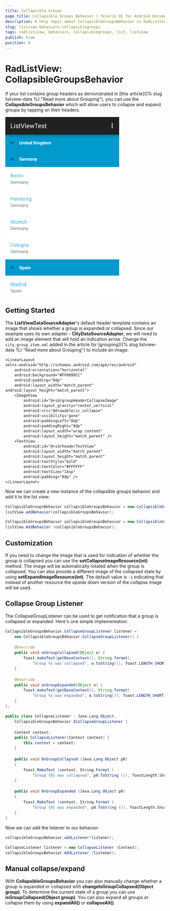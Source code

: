 ```yaml
---
title: Collapsible Groups
page_title: Collapsible Groups Behavior | Telerik UI for Android Documentation
description: A help topic about CollapsibleGroupsBehavior in RadListView for Android.
slug: listview-behaviors-collapsiblegroups
tags: radlistview, behaviors, collapsiblegroups, list, listview
publish: true
position: 8
---
```


# RadListView: CollapsibleGroupsBehavior

If your list contains group headers as demonstrated in [this article]({% slug listview-data %} "Read more about Grouping"), you can use the **CollapsibleGroupsBehavior** which will allow users to collapse and expand
groups by tapping on their headers.

![TelerikUI-ListView-StickyHeaders](images/listview-behaviors-collapsiblegroups-1.png "This is the collapsible groups behavior.")

## Getting Started

The **ListViewDataSourceAdapter**'s default header template contains an image that shows whether a group is expanded or collapsed. Since our example uses its own adapter - **CityDataSourceAdapter**, we will need to
add an image element that will hold an indication arrow. Change the `city_group_item.xml` added in the article for [grouping]({% slug listview-data %} "Read more about Grouping") to include an image:

	<LinearLayout xmlns:android="http://schemas.android.com/apk/res/android"
		android:orientation="horizontal"
		android:background="#FF0099CC"
		android:padding="8dp"
		android:layout_width="match_parent" android:layout_height="match_parent">
		<ImageView
			android:id="@+id/groupHeaderCollapseImage"
			android:layout_gravity="center_vertical"
			android:src="@drawable/ic_collapse"
			android:visibility="gone"
			android:paddingLeft="8dp"
			android:paddingRight="8dp"
			android:layout_width="wrap_content"
			android:layout_height="match_parent" />
		<TextView
			android:id="@+id/headerTextView"
			android:layout_width="match_parent"
			android:layout_height="match_parent"
			android:textStyle="bold"
			android:textColor="#FFFFFF"
			android:textSize="14sp"
			android:padding="8dp" />
	</LinearLayout>

Now we can create a new instance of the collapsible groups behavior and add it to the list view:

```Java
CollapsibleGroupsBehavior collapsibleGroupsBehavior = new CollapsibleGroupsBehavior();
listView.addBehavior(collapsibleGroupsBehavior);
```
```C#
CollapsibleGroupsBehavior collapsibleGroupsBehavior = new CollapsibleGroupsBehavior ();
listView.AddBehavior (collapsibleGroupsBehavior);
```

## Customization

If you need to change the image that is used for indication of whether the group is collapsed you can use the **setCollapseImageResource(int)** method. The image will be automatically rotated when the group is collapsed. You can also
provide a different image of the collapsed state by using **setExpandImageResource(int)**. The default value is `-1` indicating that instead of another resource the upside down version of the collapse image will be used.

## Collapse Group Listener

The CollapseGroupListener can be used to get notification that a group is collapsed or expanded. Here's one simple implementation:

```Java
CollapsibleGroupsBehavior.CollapseGroupListener listener =
	new CollapsibleGroupsBehavior.CollapseGroupListener() {

	@Override
	public void onGroupCollapsed(Object o) {
		Toast.makeText(getBaseContext(), String.format(
			"Group %s was collapsed", o.toString()), Toast.LENGTH_SHORT).show();
	}

	@Override
	public void onGroupExpanded(Object o) {
		Toast.makeText(getBaseContext(), String.format(
			"Group %s was expanded", o.toString()), Toast.LENGTH_SHORT).show();
	}
};
```
```C#
public class CollapseListener : Java.Lang.Object,
	CollapsibleGroupsBehavior.ICollapseGroupListener {

	Context context;
	public CollapseListener(Context context) {
		this.context = context;
	}

	public void OnGroupCollapsed (Java.Lang.Object p0)
	{
		Toast.MakeText (context, String.Format (
			"Group {0} was collapsed", p0.ToString ()), ToastLength.Short).Show ();
	}

	public void OnGroupExpanded (Java.Lang.Object p0)
	{
		Toast.MakeText (context, String.Format (
			"Group {0} was expanded", p0.ToString ()), ToastLength.Short).Show ();
	}
}
```

Now we can add the listener to our behavior:

```Java
collapsibleGroupsBehavior.addListener(listener);
```
```C#
CollapseListener listener = new CollapseListener (Context);
collapsibleGroupsBehavior.AddListener (listener);
```

## Manual collapse/expand

With **CollapsibleGroupsBehavior** you can also manually change whether a group is expanded or collapsed with **changeIsGroupCollapsed(Object group)**.
To determine the current state of a group you can use **isGroupCollapsed(Object group)**.
You can also expand all groups or collapse them by using **expandAll()** or **collapseAll()**.
